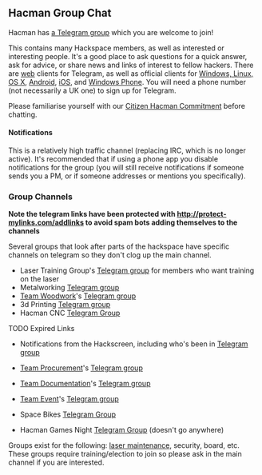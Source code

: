 Hacman Group Chat
-----------------

Hacman has [a Telegram group](https://t.me/HACManchester) which you are
welcome to join!

This contains many Hackspace members, as well as interested or
interesting people. It's a good place to ask questions for a quick
answer, ask for advice, or share news and links of interest to fellow
hackers. There are [web](https://telegram.org/dl/webogram) clients for
Telegram, as well as official clients for [Windows, Linux, OS
X](https://desktop.telegram.org/),
[Android](https://telegram.org/dl/android),
[iOS](https://telegram.org/dl/ios), and [Windows
Phone](https://telegram.org/dl/wp). You will need a phone number (not
necessarily a UK one) to sign up for Telegram.

Please familiarise yourself with our [Citizen Hacman
Commitment](https://list.hacman.org.uk/t/citizen-hacman-a-revised-membership-agreement-and-hackspace-rules-final/2609)
before chatting.

#### Notifications

This is a relatively high traffic channel (replacing IRC, which is no
longer active). It's recommended that if using a phone app you disable
notifications for the group (you will still receive notifications if
someone sends you a PM, or if someone addresses or mentions you
specifically).

### Group Channels

**Note the telegram links have been protected with
<http://protect-mylinks.com/addlinks> to avoid spam bots adding
themselves to the channels**

Several groups that look after parts of the hackspace have specific
channels on telegram so they don't clog up the main channel.

-   Laser Training Group's [Telegram
    group](https://protect-mylinks.com/decrypt?i=0dd977c94a88303) for
    members who want training on the laser
-   Metalworking [Telegram
    group](http://protect-mylinks.com/decrypt?i=350e6645b015721)
-   [Team Woodwork](Team_Woodwork "wikilink")'s [Telegram
    group](http://protect-mylinks.com/decrypt?i=d354121e2215720)
-   3d Printing [Telegram
    group](http://protect-mylinks.com/decrypt?i=176ffd06e716387)
-   Hacman CNC [Telegram
    Group](http://protect-mylinks.com/decrypt?i=c3bdd506c915725)

TODO Expired Links

-   Notifications from the Hackscreen, including who's been in [Telegram
    group](http://protect-mylinks.com/decrypt?i=4d895fd15415716)
-   [Team Procurement](Team_Procurement "wikilink")'s [Telegram
    group](http://protect-mylinks.com/decrypt?i=1284385e6415719)
-   [Team Documentation](Team_Documentation "wikilink")'s [Telegram
    group](http://protect-mylinks.com/decrypt?i=a29f3d3d5515717)
-   [Team Event](Team_Events "wikilink")'s [Telegram
    group](http://protect-mylinks.com/decrypt?i=1f8918fada15718)
-   Space Bikes [Telegram
    Group](http://protect-mylinks.com/decrypt?i=389d7aa9e515726)

-   Hacman Games Night [Telegram
    Group](https://protect-mylinks.com/decrypt?i=62455a049917771) (doesn't go anywhere)


Groups exist for the following: [laser
maintenance](Team_Laser "wikilink"), security, board, etc. These groups
require training/election to join so please ask in the main channel if
you are interested.
